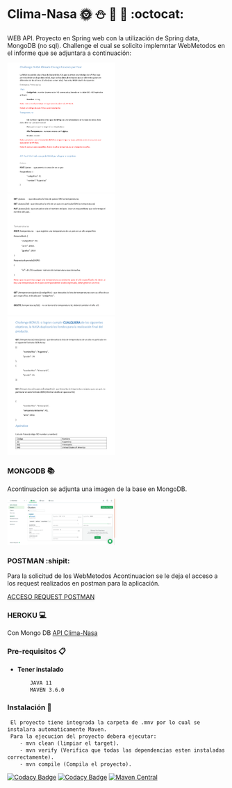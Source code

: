 # Clima-Nasa :sun_with_face: :snowman: :bouquet: :fallen_leaf: :octocat:
WEB API. Proyecto en Spring web con la utilización de Spring data, MongoDB (no sql). Challenge el cual se solicito implemntar WebMetodos en el informe que se adjuntara a continuación:

<div style="width: 100%">
 <img width="49.15%" src="https://github.com/Stephaaniie/Clima-Nasa/blob/master/src/main/resources/consigna/consigna1.png"/>
</div>

<div style="width: 100%">
 <img width="49.15%" src="https://github.com/Stephaaniie/Clima-Nasa/blob/master/src/main/resources/consigna/consigna2.png"/>
</div>

<div style="width: 100%">
 <img width="49.15%" src="https://github.com/Stephaaniie/Clima-Nasa/blob/master/src/main/resources/consigna/consigna3.png"/>
</div>

### MONGODB :books:

Acontinuacion se adjunta una imagen de la base en MongoDB.
<div style="width: 100%">
 <img width="49.15%" src="https://github.com/Stephaaniie/Clima-Nasa/blob/master/src/main/resources/img/nasa-clima.png"/>
</div>

### POSTMAN :shipit:
Para la solicitud de los WebMetodos
Acontinuacion se le deja el acceso a los request realizados en postman para la aplicación.

<a href="https://documenter.getpostman.com/view/12223320/T1Dv6ZEo" target="_blank">ACCESO REQUEST POSTMAN <a>

### HEROKU :computer:
Con Mongo DB
<a href="https://clima-nasa.herokuapp.com/" target="_blank">API Clima-Nasa <a>
 
### Pre-requisitos 📋

* **Tener instalado**
    ```
        JAVA 11
        MAVEN 3.6.0
    ```

### Instalación 🔧
     El proyecto tiene integrada la carpeta de .mnv por lo cual se instalara automaticamente Maven.
     Para la ejecucion del proyecto debera ejecutar:
        - mvn clean (limpiar el target).
        - mvn verify (Verifica que todas las dependencias esten instaladas correctamente).
        - mvn compile (Compila el proyecto).

[![Codacy Badge](https://app.codacy.com/project/badge/Grade/91938277d2f2425a92e540774f023b82)](https://www.codacy.com/manual/Stephaaniie/Clima-Nasa?utm_source=github.com&amp;utm_medium=referral&amp;utm_content=Stephaaniie/Clima-Nasa&amp;utm_campaign=Badge_Grade)
[![Codacy Badge](https://api.codacy.com/project/badge/Coverage/1c524e61cd8640e79b80d406eda8754b)](https://www.codacy.com/manual/Stephaaniie/Clima-Nasa?utm_source=github.com&amp;utm_medium=referral&amp;utm_content=Stephaaniie/Clima-Nasa&amp;utm_campaign=Badge_Coverage)
[![Maven Central](https://maven-badges.herokuapp.com/maven-central/com.codacy/codacy-coverage-reporter/badge.svg)](https://maven-badges.herokuapp.com/maven-central/com.codacy/codacy-coverage-reporter)